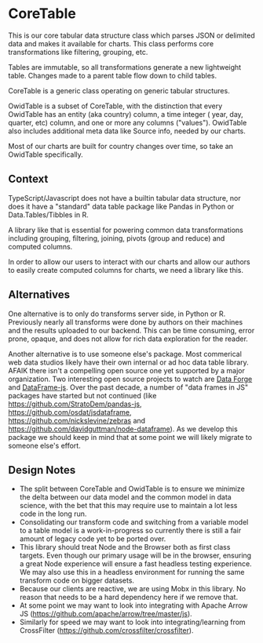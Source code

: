# CoreTable

This is our core tabular data structure class which parses JSON or delimited data and makes it available for charts. This class performs core transformations like filtering, grouping, etc.

Tables are immutable, so all transformations generate a new lightweight table. Changes made to a parent table flow down to child tables.

CoreTable is a generic class operating on generic tabular structures.

OwidTable is a subset of CoreTable, with the distinction that every OwidTable has an entity (aka country) column, a time integer ( year, day, quarter, etc) column, and one or more any columns ("values"). OwidTable also includes additional meta data like Source info, needed by our charts.

Most of our charts are built for country changes over time, so take an OwidTable specifically.

## Context

TypeScript/Javascript does not have a builtin tabular data structure, nor does it have a "standard" data table package like Pandas in Python or Data.Tables/Tibbles in R.

A library like that is essential for powering common data transformations including grouping, filtering, joining, pivots (group and reduce) and computed columns.

In order to allow our users to interact with our charts and allow our authors to easily create computed columns for charts, we need a library like this.

## Alternatives

One alternative is to only do transforms server side, in Python or R. Previously nearly all transforms were done by authors on their machines and the results uploaded to our backend. This can be time consuming, error prone, opaque, and does not allow for rich data exploration for the reader.

Another alternative is to use someone else's package. Most commerical web data studios likely have their own internal or ad hoc data table library. AFAIK there isn't a compelling open source one yet supported by a major organization. Two interesting open source projects to watch are [Data Forge](http://github.com/data-forge/data-forge-ts) and [DataFrame-js](https://github.com/Gmousse/dataframe-js). Over the past decade, a number of "data frames in JS" packages have started but not continued (like https://github.com/StratoDem/pandas-js, https://github.com/osdat/jsdataframe, https://github.com/nickslevine/zebras and https://github.com/davidguttman/node-dataframe). As we develop this package we should keep in mind that at some point we will likely migrate to someone else's effort.

## Design Notes

-   The split between CoreTable and OwidTable is to ensure we minimize the delta between our data model and the common model in data science, with the bet that this may require use to maintain a lot less code in the long run.
-   Consolidating our transform code and switching from a variable model to a table model is a work-in-progress so currently there is still a fair amount of legacy code yet to be ported over.
-   This library should treat Node and the Browser both as first class targets. Even though our primary usage will be in the browser, ensuring a great Node experience will ensure a fast headless testing experience. We may also use this in a headless environment for running the same transform code on bigger datasets.
-   Because our clients are reactive, we are using Mobx in this library. No reason that needs to be a hard dependency here if we remove that.
-   At some point we may want to look into integrating with Apache Arrow JS (https://github.com/apache/arrow/tree/master/js).
-   Similarly for speed we may want to look into integrating/learning from CrossFilter (https://github.com/crossfilter/crossfilter).
